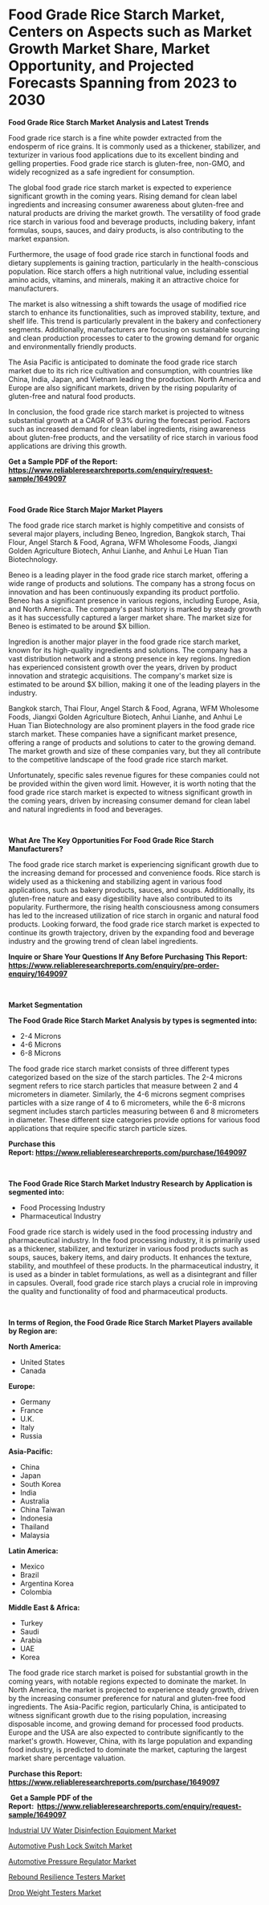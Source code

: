 <p><h1>Food Grade Rice Starch Market, Centers on Aspects such as Market Growth Market Share, Market Opportunity, and Projected Forecasts Spanning from 2023 to 2030</h1></p><p><strong>Food Grade Rice Starch Market Analysis and Latest Trends</strong></p>
<p><p>Food grade rice starch is a fine white powder extracted from the endosperm of rice grains. It is commonly used as a thickener, stabilizer, and texturizer in various food applications due to its excellent binding and gelling properties. Food grade rice starch is gluten-free, non-GMO, and widely recognized as a safe ingredient for consumption.</p><p>The global food grade rice starch market is expected to experience significant growth in the coming years. Rising demand for clean label ingredients and increasing consumer awareness about gluten-free and natural products are driving the market growth. The versatility of food grade rice starch in various food and beverage products, including bakery, infant formulas, soups, sauces, and dairy products, is also contributing to the market expansion.</p><p>Furthermore, the usage of food grade rice starch in functional foods and dietary supplements is gaining traction, particularly in the health-conscious population. Rice starch offers a high nutritional value, including essential amino acids, vitamins, and minerals, making it an attractive choice for manufacturers.</p><p>The market is also witnessing a shift towards the usage of modified rice starch to enhance its functionalities, such as improved stability, texture, and shelf life. This trend is particularly prevalent in the bakery and confectionery segments. Additionally, manufacturers are focusing on sustainable sourcing and clean production processes to cater to the growing demand for organic and environmentally friendly products.</p><p>The Asia Pacific is anticipated to dominate the food grade rice starch market due to its rich rice cultivation and consumption, with countries like China, India, Japan, and Vietnam leading the production. North America and Europe are also significant markets, driven by the rising popularity of gluten-free and natural food products.</p><p>In conclusion, the food grade rice starch market is projected to witness substantial growth at a CAGR of 9.3% during the forecast period. Factors such as increased demand for clean label ingredients, rising awareness about gluten-free products, and the versatility of rice starch in various food applications are driving this growth.</p></p>
<p><strong>Get a Sample PDF of the Report:&nbsp; <a href="https://www.reliableresearchreports.com/enquiry/request-sample/1649097">https://www.reliableresearchreports.com/enquiry/request-sample/1649097</a></strong></p>
<p>&nbsp;</p>
<p><strong>Food Grade Rice Starch Major Market Players</strong></p>
<p><p>The food grade rice starch market is highly competitive and consists of several major players, including Beneo, Ingredion, Bangkok starch, Thai Flour, Angel Starch & Food, Agrana, WFM Wholesome Foods, Jiangxi Golden Agriculture Biotech, Anhui Lianhe, and Anhui Le Huan Tian Biotechnology.</p><p>Beneo is a leading player in the food grade rice starch market, offering a wide range of products and solutions. The company has a strong focus on innovation and has been continuously expanding its product portfolio. Beneo has a significant presence in various regions, including Europe, Asia, and North America. The company's past history is marked by steady growth as it has successfully captured a larger market share. The market size for Beneo is estimated to be around $X billion.</p><p>Ingredion is another major player in the food grade rice starch market, known for its high-quality ingredients and solutions. The company has a vast distribution network and a strong presence in key regions. Ingredion has experienced consistent growth over the years, driven by product innovation and strategic acquisitions. The company's market size is estimated to be around $X billion, making it one of the leading players in the industry.</p><p>Bangkok starch, Thai Flour, Angel Starch & Food, Agrana, WFM Wholesome Foods, Jiangxi Golden Agriculture Biotech, Anhui Lianhe, and Anhui Le Huan Tian Biotechnology are also prominent players in the food grade rice starch market. These companies have a significant market presence, offering a range of products and solutions to cater to the growing demand. The market growth and size of these companies vary, but they all contribute to the competitive landscape of the food grade rice starch market.</p><p>Unfortunately, specific sales revenue figures for these companies could not be provided within the given word limit. However, it is worth noting that the food grade rice starch market is expected to witness significant growth in the coming years, driven by increasing consumer demand for clean label and natural ingredients in food and beverages.</p></p>
<p>&nbsp;</p>
<p><strong>What Are The Key Opportunities For Food Grade Rice Starch Manufacturers?</strong></p>
<p><p>The food grade rice starch market is experiencing significant growth due to the increasing demand for processed and convenience foods. Rice starch is widely used as a thickening and stabilizing agent in various food applications, such as bakery products, sauces, and soups. Additionally, its gluten-free nature and easy digestibility have also contributed to its popularity. Furthermore, the rising health consciousness among consumers has led to the increased utilization of rice starch in organic and natural food products. Looking forward, the food grade rice starch market is expected to continue its growth trajectory, driven by the expanding food and beverage industry and the growing trend of clean label ingredients.</p></p>
<p><strong>Inquire or Share Your Questions If Any Before Purchasing This Report: <a href="https://www.reliableresearchreports.com/enquiry/pre-order-enquiry/1649097">https://www.reliableresearchreports.com/enquiry/pre-order-enquiry/1649097</a></strong></p>
<p>&nbsp;</p>
<p><strong>Market Segmentation</strong></p>
<p><strong>The Food Grade Rice Starch Market Analysis by types is segmented into:</strong></p>
<p><ul><li>2-4 Microns</li><li>4-6 Microns</li><li>6-8 Microns</li></ul></p>
<p><p>The food grade rice starch market consists of three different types categorized based on the size of the starch particles. The 2-4 microns segment refers to rice starch particles that measure between 2 and 4 micrometers in diameter. Similarly, the 4-6 microns segment comprises particles with a size range of 4 to 6 micrometers, while the 6-8 microns segment includes starch particles measuring between 6 and 8 micrometers in diameter. These different size categories provide options for various food applications that require specific starch particle sizes.</p></p>
<p><strong>Purchase this Report:&nbsp;<a href="https://www.reliableresearchreports.com/purchase/1649097">https://www.reliableresearchreports.com/purchase/1649097</a></strong></p>
<p>&nbsp;</p>
<p><strong>The Food Grade Rice Starch Market Industry Research by Application is segmented into:</strong></p>
<p><ul><li>Food Processing Industry</li><li>Pharmaceutical Industry</li></ul></p>
<p><p>Food grade rice starch is widely used in the food processing industry and pharmaceutical industry. In the food processing industry, it is primarily used as a thickener, stabilizer, and texturizer in various food products such as soups, sauces, bakery items, and dairy products. It enhances the texture, stability, and mouthfeel of these products. In the pharmaceutical industry, it is used as a binder in tablet formulations, as well as a disintegrant and filler in capsules. Overall, food grade rice starch plays a crucial role in improving the quality and functionality of food and pharmaceutical products.</p></p>
<p>&nbsp;</p>
<p><strong>In terms of Region, the Food Grade Rice Starch Market Players available by Region are:</strong></p>
<p>
    <p> <strong> North America: </strong>
        <ul>
            <li>United States</li>
            <li>Canada</li>
        </ul>
        </p> 
    <p> <strong> Europe: </strong>
        <ul>
            <li>Germany</li>
            <li>France</li>
            <li>U.K.</li>
            <li>Italy</li>
            <li>Russia</li>
        </ul>
        </p> 
    <p> <strong> Asia-Pacific: </strong>
        <ul>
            <li>China</li>
            <li>Japan</li>
            <li>South Korea</li>
            <li>India</li>
            <li>Australia</li>
            <li>China Taiwan</li>
            <li>Indonesia</li>
            <li>Thailand</li>
            <li>Malaysia</li>
        </ul>
        </p> 
    <p> <strong> Latin America: </strong>
        <ul>
            <li>Mexico</li>
            <li>Brazil</li>
            <li>Argentina Korea</li>
            <li>Colombia</li>
        </ul>
        </p> 
    <p> <strong> Middle East & Africa: </strong>
        <ul>
            <li>Turkey</li>
            <li>Saudi</li>
            <li>Arabia</li>
            <li>UAE</li>
            <li>Korea</li>
        </ul>
    </p>
    </p>
<p><p>The food grade rice starch market is poised for substantial growth in the coming years, with notable regions expected to dominate the market. In North America, the market is projected to experience steady growth, driven by the increasing consumer preference for natural and gluten-free food ingredients. The Asia-Pacific region, particularly China, is anticipated to witness significant growth due to the rising population, increasing disposable income, and growing demand for processed food products. Europe and the USA are also expected to contribute significantly to the market's growth. However, China, with its large population and expanding food industry, is predicted to dominate the market, capturing the largest market share percentage valuation.</p></p>
<p><strong>Purchase this Report: <a href="https://www.reliableresearchreports.com/purchase/1649097">https://www.reliableresearchreports.com/purchase/1649097</a></strong></p>
<p>&nbsp;<strong>Get a Sample PDF of the Report:&nbsp;&nbsp;<a href="https://www.reliableresearchreports.com/enquiry/request-sample/1649097">https://www.reliableresearchreports.com/enquiry/request-sample/1649097</a></strong></p>
<p><strong></strong></p>
<p><p><a href="https://github.com/RickHolmes3/Market-Research-Report-List-1/blob/main/industrial-uv-water-disinfection-equipment-market.md">Industrial UV Water Disinfection Equipment Market</a></p><p><a href="https://medium.com/@brendajames1938/automotive-push-lock-switch-market-analysis-its-cagr-market-segmentation-and-global-industry-0aaac9e2ea76">Automotive Push Lock Switch Market</a></p><p><a href="https://medium.com/@loriwatson1948/automotive-pressure-regulator-market-trends-and-market-analysis-forecasted-for-period-2023-2030-56c41f10b442">Automotive Pressure Regulator Market</a></p><p><a href="https://www.linkedin.com/pulse/rebound-resilience-testers-market-insights-players-forecast/">Rebound Resilience Testers Market</a></p><p><a href="https://www.linkedin.com/pulse/drop-weight-testers-market-challenges-opportunities-growth/">Drop Weight Testers Market</a></p></p>